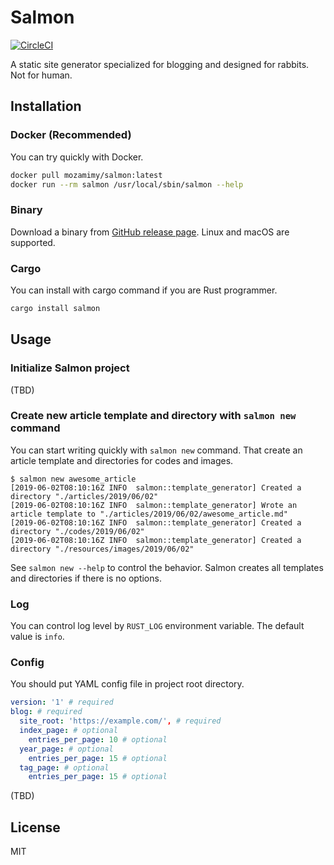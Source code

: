 # Salmon

[![CircleCI](https://circleci.com/gh/mozamimy/salmon.svg?style=svg)](https://circleci.com/gh/mozamimy/salmon)

A static site generator specialized for blogging and designed for rabbits. Not for human.

## Installation

### Docker (Recommended)

You can try quickly with Docker.

```sh
docker pull mozamimy/salmon:latest
docker run --rm salmon /usr/local/sbin/salmon --help
```

### Binary

Download a binary from [GitHub release page](https://github.com/mozamimy/salmon/releases). Linux and macOS are supported.

### Cargo

You can install with cargo command if you are Rust programmer.

```sh
cargo install salmon
```

## Usage

### Initialize Salmon project

(TBD)

### Create new article template and directory with `salmon new` command

You can start writing quickly with `salmon new` command. That create an article template and directories for codes and images.

```
$ salmon new awesome_article
[2019-06-02T08:10:16Z INFO  salmon::template_generator] Created a directory "./articles/2019/06/02"
[2019-06-02T08:10:16Z INFO  salmon::template_generator] Wrote an article template to "./articles/2019/06/02/awesome_article.md"
[2019-06-02T08:10:16Z INFO  salmon::template_generator] Created a directory "./codes/2019/06/02"
[2019-06-02T08:10:16Z INFO  salmon::template_generator] Created a directory "./resources/images/2019/06/02"
```

See `salmon new --help` to control the behavior. Salmon creates all templates and directories if there is no options.

### Log

You can control log level by `RUST_LOG` environment variable. The default value is `info`.

### Config

You should put YAML config file in project root directory.

```yaml
version: '1' # required
blog: # required
  site_root: 'https://example.com/', # required
  index_page: # optional
    entries_per_page: 10 # optional
  year_page: # optional
    entries_per_page: 15 # optional
  tag_page: # optional
    entries_per_page: 15 # optional
```

(TBD)

## License

MIT
